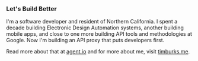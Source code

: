 ### Let's Build Better

I'm a software developer and resident of Northern California. I spent a decade building Electronic Design Automation systems, another building mobile apps,
and close to one more building API tools and methodologies at Google. Now I'm building an API proxy that puts developers first.

Read more about that at [agent.io](https://agent.io) and for more about me, visit [timburks.me](https://timburks.me).
